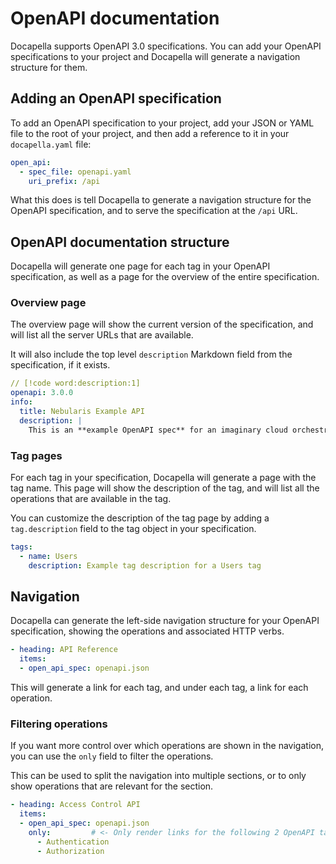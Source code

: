 # OpenAPI documentation

Docapella supports OpenAPI 3.0 specifications. You can add your OpenAPI specifications to your project and Docapella will generate a navigation structure for them.

## Adding an OpenAPI specification

To add an OpenAPI specification to your project, add your JSON or YAML file to the root of your project, and then add a reference to it in your `docapella.yaml` file:

```yaml title="docapella.yaml"
open_api:
  - spec_file: openapi.yaml
    uri_prefix: /api
```

What this does is tell Docapella to generate a navigation structure for the OpenAPI specification, and to serve the specification at the `/api` URL.

## OpenAPI documentation structure

Docapella will generate one page for each tag in your OpenAPI specification, as well as a page for the overview of the entire specification.

### Overview page

The overview page will show the current version of the specification, and will list all the server URLs that are available.

It will also include the top level `description` Markdown field from the specification, if it exists.

```yaml title="openapi.yaml overview description"
// [!code word:description:1]
openapi: 3.0.0
info:
  title: Nebularis Example API
  description: |
    This is an **example OpenAPI spec** for an imaginary cloud orchestration company.
```

### Tag pages

For each tag in your specification, Docapella will generate a page with the tag name. This page will show the description of the tag, and will list all the operations that are available in the tag.

You can customize the description of the tag page by adding a `tag.description` field to the tag object in your specification.

```yaml title="openapi.yaml"
tags:
  - name: Users
    description: Example tag description for a Users tag
```

## Navigation

Docapella can generate the left-side navigation structure for your OpenAPI specification, showing the operations and associated HTTP verbs.

```yaml title="navigation.yaml"
- heading: API Reference
  items:
  - open_api_spec: openapi.json
```

This will generate a link for each tag, and under each tag, a link for each operation.

### Filtering operations

If you want more control over which operations are shown in the navigation, you can use the `only` field to filter the operations.

This can be used to split the navigation into multiple sections, or to only show operations that are relevant for the section.

```yaml title="openapi.yaml"
- heading: Access Control API
  items:
  - open_api_spec: openapi.json
    only:         # <- Only render links for the following 2 OpenAPI tags:
      - Authentication
      - Authorization
```
